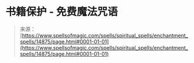 <!--yml

category: 未分类

date: 2024-06-12 18:53:58

-->

# 书籍保护 - 免费魔法咒语

> 来源：[https://www.spellsofmagic.com/spells/spiritual_spells/enchantment_spells/14875/page.html#0001-01-01](https://www.spellsofmagic.com/spells/spiritual_spells/enchantment_spells/14875/page.html#0001-01-01)
